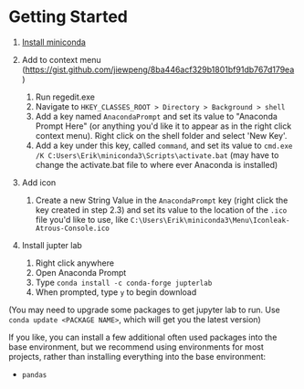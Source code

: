 # Getting Started

1. [Install miniconda](https://docs.conda.io/en/latest/miniconda.html)

2. Add to context menu (https://gist.github.com/jiewpeng/8ba446acf329b1801bf91db767d179ea)
   1. Run regedit.exe
   2. Navigate to `HKEY_CLASSES_ROOT > Directory > Background > shell`
   3. Add a key named `AnacondaPrompt` and set its value to "Anaconda Prompt Here" (or anything you'd like it to appear as in the right click context menu). Right click on the shell folder and select 'New Key'.
   4. Add a key under this key, called `command`, and set its value to `cmd.exe /K C:Users\Erik\miniconda3\Scripts\activate.bat` (may have to change the activate.bat file to where ever Anaconda is installed)

3. Add icon
   1. Create a new String Value in the `AnacondaPrompt` key (right click the key created in step 2.3) and set its value to the location of the `.ico` file you'd like to use, like `C:\Users\Erik\miniconda3\Menu\Iconleak-Atrous-Console.ico`

4. Install jupter lab
   1. Right click anywhere
   2. Open Anaconda Prompt
   3. Type `conda install -c conda-forge jupterlab`
   4. When prompted, type `y` to begin download

(You may need to upgrade some packages to get jupyter lab to run. Use `conda update <PACKAGE NAME>`, which will get you the latest version)

If you like, you can install a few additional often used packages into the base environment, but we recommend using environments for most projects, rather than installing everything into the base environment:

* `pandas`